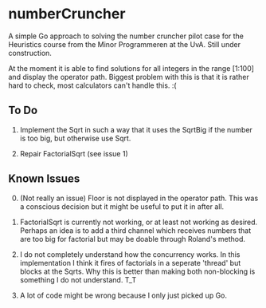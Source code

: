 # numberCruncher

A simple Go approach to solving the number cruncher pilot case for the Heuristics course from the Minor Programmeren at the UvA. Still under construction.

At the moment it is able to find solutions for all integers in the range [1:100] and display the operator path. Biggest problem with this is that it is rather hard to check, most calculators can't handle this. :(

## To Do

1. Implement the Sqrt in such a way that it uses the SqrtBig if the number is too big, but otherwise use Sqrt.

2. Repair FactorialSqrt (see issue 1)

## Known Issues

0. (Not really an issue) Floor is not displayed in the operator path. This was a conscious decision but it might be useful to put it in after all.

1. FactorialSqrt is currently not working, or at least not working as desired. Perhaps an idea is to add a third channel which receives numbers that are too big for factorial but may be doable through Roland's method.

2. I do not completely understand how the concurrency works. In this implementation I think it fires of factorials in a seperate 'thread' but blocks at the Sqrts. Why this is better than making both non-blocking is something I do not understand. T_T

3. A lot of code might be wrong because I only just picked up Go.
